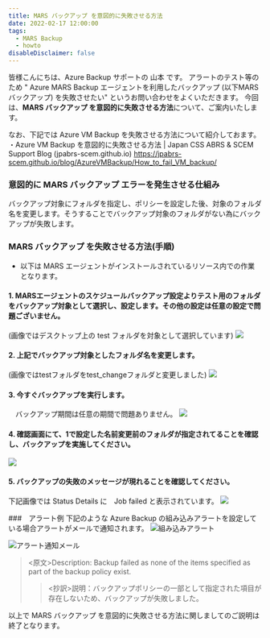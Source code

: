 ```yaml
---
title: MARS バックアップ を意図的に失敗させる方法
date: 2022-02-17 12:00:00
tags:
  - MARS Backup 
  - howto
disableDisclaimer: false
---
```


<!-- more -->
皆様こんにちは、Azure Backup サポートの 山本 です。
アラートのテスト等のため " Azure MARS Backup エージェントを利用したバックアップ (以下MARSバックアップ) を失敗させたい" というお問い合わせをよくいただきます。
今回は、**MARS バックアップ を意図的に失敗させる方法**について、ご案内いたします。

なお、下記では Azure VM Backup を失敗させる方法について紹介しておます。
・Azure VM Backup を意図的に失敗させる方法 | Japan CSS ABRS & SCEM Support Blog (jpabrs-scem.github.io)
https://jpabrs-scem.github.io/blog/AzureVMBackup/How_to_fail_VM_backup/


### 意図的に MARS バックアップ エラーを発生させる仕組み
バックアップ対象にフォルダを指定し、ポリシーを設定した後、対象のフォルダ名を変更します。そうすることでバックアップ対象のフォルダがない為にバックアップが失敗します。

### MARS バックアップ を失敗させる方法(手順)
* 以下は MARS エージェントがインストールされているリソース内での作業となります。

#### 1. MARSエージェントのスケジュールバックアップ設定よりテスト用のフォルダをバックアップ対象として選択し、設定します。その他の設定は任意の設定で問題ございません。
(画像ではデスクトップ上の test フォルダを対象として選択しています)
 ![](https://user-images.githubusercontent.com/71251920/154327014-9a8eb2b3-13e5-48f3-905c-031ae5e7126a.jpg)

#### 2. 上記でバックアップ対象としたフォルダ名を変更します。
(画像ではtestフォルダをtest_changeフォルダと変更しました)
 ![](https://user-images.githubusercontent.com/71251920/154327016-1281d20b-feb2-4524-8ea5-fa50cecf8359.jpg)

#### 3. 今すぐバックアップを実行します。
　バックアップ期間は任意の期間で問題ありません。
 ![](https://user-images.githubusercontent.com/71251920/154327019-106c84e8-9bc7-4df5-9aa3-854e399666ac.jpg)

#### 4. 確認画面にて、1で設定した名前変更前のフォルダが指定されてることを確認し、バックアップを実施してください。
 ![](https://user-images.githubusercontent.com/71251920/154327020-f8d375b6-033a-45fb-a5f0-d6c4aafbfe01.jpg)

#### 5. バックアップの失敗のメッセージが現れることを確認してください。
下記画像では Status Details に　Job failed と表示されています。
 ![](https://user-images.githubusercontent.com/71251920/154327021-05c22aec-45ec-4adf-b615-04dc7424662d.jpg)

###　アラート例
下記のような Azure Backup の組み込みアラートを設定している場合アラートがメールで通知されます。
![組み込みアラート](https://user-images.githubusercontent.com/71251920/154327023-c5e4526e-9e9f-4c25-b2b3-faa4bb6f9705.jpg)

![アラート通知メール](https://user-images.githubusercontent.com/71251920/154327010-0a5c3e60-a3f3-4919-860d-98a8ae1530d3.jpg)

><原文>Description: Backup failed as none of the items specified as part of the backup policy exist.
>><抄訳>説明：バックアップポリシーの一部として指定された項目が存在しないため、バックアップが失敗しました。

以上で MARS バックアップ を意図的に失敗させる方法に関しましてのご説明は終了となります。